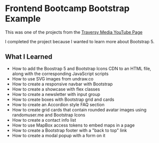 # Frontend Bootcamp Bootstrap Example

This was one of the projects from the [Traversy Media YouTube Page](https://www.youtube.com/watch?v=4sosXZsdy-s)

I completed the project because I wanted to learn more about Bootstrap 5.

## What I Learned

- How to add the Boostrap 5 and Bootstrap Icons CDN to an HTML file, along with the corresponding JavaScript scripts
- How to use SVG images from undraw.co
- How to create a responsive navbar with Bootstrap
- How to create a showcase with flex classes
- How to create a newsletter with input group
- How to create boxes with Bootstrap grid and cards
- How to create an Accordion style FAQ section
- How to create grid cards that contain rounded avatar images using randomuser.me and Bootstrap Icons
- How to create a contact info list
- How to use MapBox access tokens to embed maps in a page
- How to create a Bootstrap footer with a "back to top" link
- How to create a modal popup with a form on it
